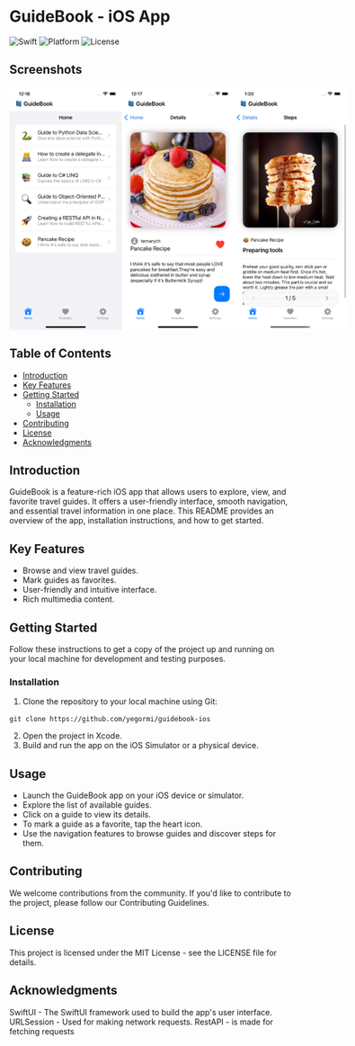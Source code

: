 # GuideBook - iOS App

![Swift](https://img.shields.io/badge/Swift-5.5-orange.svg)
![Platform](https://img.shields.io/badge/Platform-iOS-brightgreen.svg)
![License](https://img.shields.io/badge/License-MIT-blue.svg)

## Screenshots

<div style="display: flex; justify-content: space-between;">
    <img src="Screenshots/home.png" width="200"/>
    <img src="Screenshots/details.png" width="200"/>
    <img src="Screenshots/steps.png" width="200"/>
</div>



## Table of Contents

- [Introduction](#introduction)
- [Key Features](#key-features)
- [Getting Started](#getting-started)
  - [Installation](#installation)
  - [Usage](#usage)
- [Contributing](#contributing)
- [License](#license)
- [Acknowledgments](#acknowledgments)

## Introduction

GuideBook is a feature-rich iOS app that allows users to explore, view, and favorite travel guides. It offers a user-friendly interface, smooth navigation, and essential travel information in one place. This README provides an overview of the app, installation instructions, and how to get started.

## Key Features

- Browse and view travel guides.
- Mark guides as favorites.
- User-friendly and intuitive interface.
- Rich multimedia content.

## Getting Started

Follow these instructions to get a copy of the project up and running on your local machine for development and testing purposes.

### Installation

1. Clone the repository to your local machine using Git:

```shell
git clone https://github.com/yegormi/guidebook-ios
```

2. Open the project in Xcode.
3. Build and run the app on the iOS Simulator or a physical device.

## Usage

 - Launch the GuideBook app on your iOS device or simulator.
 - Explore the list of available guides.
 - Click on a guide to view its details.
 - To mark a guide as a favorite, tap the heart icon.
 - Use the navigation features to browse guides and discover steps for them.

## Contributing

We welcome contributions from the community. If you'd like to contribute to the project, please follow our Contributing Guidelines.

## License

This project is licensed under the MIT License - see the LICENSE file for details.

## Acknowledgments

SwiftUI - The SwiftUI framework used to build the app's user interface.
URLSession - Used for making network requests.
RestAPI - is made for fetching requests
